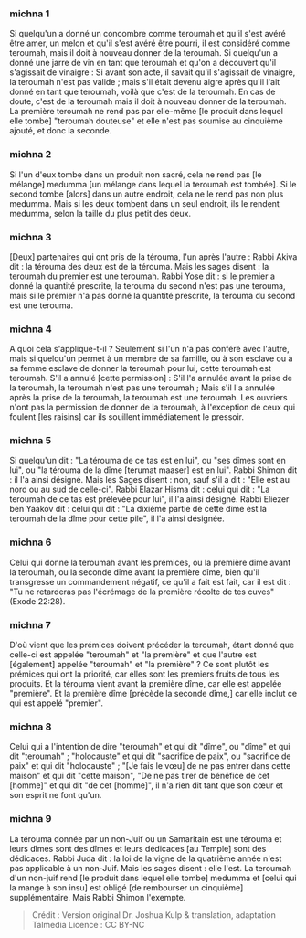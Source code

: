 
### michna 1
Si quelqu'un a donné un concombre comme teroumah et qu'il s'est avéré être amer, un melon et qu'il s'est avéré être pourri, il est considéré comme teroumah, mais il doit à nouveau donner de la teroumah. Si quelqu'un a donné une jarre de vin en tant que teroumah et qu'on a découvert qu'il s'agissait de vinaigre : Si avant son acte, il savait qu'il s'agissait de vinaigre, la teroumah n'est pas valide ; mais s'il était devenu aigre après qu'il l'ait donné en tant que teroumah, voilà que c'est de la teroumah. En cas de doute, c'est de la teroumah mais il doit à nouveau donner de la teroumah. La première teroumah ne rend pas par elle-même [le produit dans lequel elle tombe] "teroumah douteuse" et elle n'est pas soumise au cinquième ajouté, et donc la seconde.

### michna 2
Si l'un d'eux tombe dans un produit non sacré, cela ne rend pas [le mélange] medumma [un mélange dans lequel la teroumah est tombée]. Si le second tombe [alors] dans un autre endroit, cela ne le rend pas non plus medumma. Mais si les deux tombent dans un seul endroit, ils le rendent medumma, selon la taille du plus petit des deux.

### michna 3
[Deux] partenaires qui ont pris de la térouma, l'un après l'autre : Rabbi Akiva dit : la térouma des deux est de la térouma. Mais les sages disent : la teroumah du premier est une teroumah. Rabbi Yose dit : si le premier a donné la quantité prescrite, la terouma du second n'est pas une terouma, mais si le premier n'a pas donné la quantité prescrite, la terouma du second est une terouma.

### michna 4
A quoi cela s'applique-t-il ? Seulement si l'un n'a pas conféré avec l'autre, mais si quelqu'un permet à un membre de sa famille, ou à son esclave ou à sa femme esclave de donner la teroumah pour lui, cette teroumah est teroumah. S'il a annulé [cette permission] : S'il l'a annulée avant la prise de la teroumah, la teroumah n'est pas une teroumah ; Mais s'il l'a annulée après la prise de la teroumah, la teroumah est une teroumah. Les ouvriers n'ont pas la permission de donner de la teroumah, à l'exception de ceux qui foulent [les raisins] car ils souillent immédiatement le pressoir.

### michna 5
Si quelqu'un dit : "La térouma de ce tas est en lui", ou "ses dîmes sont en lui", ou "la térouma de la dîme [terumat maaser] est en lui". Rabbi Shimon dit : il l'a ainsi désigné. Mais les Sages disent : non, sauf s'il a dit : "Elle est au nord ou au sud de celle-ci". Rabbi Elazar Hisma dit : celui qui dit : "La teroumah de ce tas est prélevée pour lui", il l'a ainsi désigné. Rabbi Eliezer ben Yaakov dit : celui qui dit : "La dixième partie de cette dîme est la teroumah de la dîme pour cette pile", il l'a ainsi désignée.

### michna 6
Celui qui donne la teroumah avant les prémices, ou la première dîme avant la teroumah, ou la seconde dîme avant la première dîme, bien qu'il transgresse un commandement négatif, ce qu'il a fait est fait, car il est dit : "Tu ne retarderas pas l'écrémage de la première récolte de tes cuves" (Exode 22:28).

### michna 7
D'où vient que les prémices doivent précéder la teroumah, étant donné que celle-ci est appelée "teroumah" et "la première" et que l'autre est [également] appelée "teroumah" et "la première" ? Ce sont plutôt les prémices qui ont la priorité, car elles sont les premiers fruits de tous les produits. Et la térouma vient avant la première dîme, car elle est appelée "première". Et la première dîme [précède la seconde dîme,] car elle inclut ce qui est appelé "premier".

### michna 8
Celui qui a l'intention de dire "teroumah" et qui dit "dîme", ou "dîme" et qui dit "teroumah" ; "holocauste" et qui dit "sacrifice de paix", ou "sacrifice de paix" et qui dit "holocauste" ; "[Je fais le vœu] de ne pas entrer dans cette maison" et qui dit "cette maison", "De ne pas tirer de bénéfice de cet [homme]" et qui dit "de cet [homme]", il n'a rien dit tant que son cœur et son esprit ne font qu'un.

### michna 9
La térouma donnée par un non-Juif ou un Samaritain est une térouma et leurs dîmes sont des dîmes et leurs dédicaces [au Temple] sont des dédicaces. Rabbi Juda dit : la loi de la vigne de la quatrième année n'est pas applicable à un non-Juif. Mais les sages disent : elle l'est. La teroumah d'un non-juif rend [le produit dans lequel elle tombe] medumma et [celui qui la mange à son insu] est obligé [de rembourser un cinquième] supplémentaire. Mais Rabbi Shimon l'exempte.

>Crédit : Version original Dr. Joshua Kulp & translation, adaptation Talmedia
>Licence : CC BY-NC